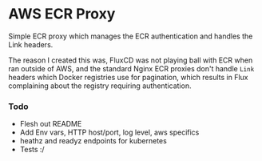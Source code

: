 # AWS ECR Proxy

Simple ECR proxy which manages the ECR authentication and handles the Link headers.

The reason I created this was, FluxCD was not playing ball with ECR when ran outside of AWS, and the standard Nginx ECR proxies don't handle `Link` headers which Docker 
registries use for pagination, which results in Flux complaining about the registry requiring authentication.


### Todo

* Flesh out README
* Add Env vars, HTTP host/port, log level, aws specifics
* heathz and readyz endpoints for kubernetes
* Tests :/
